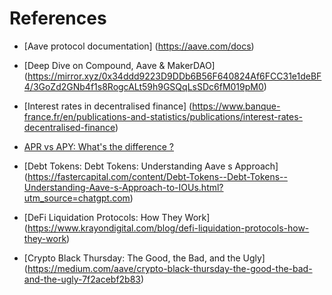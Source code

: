 # References


* [Aave protocol documentation] (https://aave.com/docs)

* [Deep Dive on Compound, Aave & MakerDAO] (https://mirror.xyz/0x34ddd9223D9DDb6B56F640824Af6FCC31e1deBF4/3GoZd2GNb4f1s8RogcALt59h9GSQqLsSDc6fM019pM0)

* [Interest rates in decentralised finance] (https://www.banque-france.fr/en/publications-and-statistics/publications/interest-rates-decentralised-finance)

* [APR vs APY: What's the difference ?](https://www.empower.com/the-currency/money/apr-vs-apy)

* [Debt Tokens: Debt Tokens: Understanding Aave s Approach] (https://fastercapital.com/content/Debt-Tokens--Debt-Tokens--Understanding-Aave-s-Approach-to-IOUs.html?utm_source=chatgpt.com)

* [DeFi Liquidation Protocols: How They Work] (https://www.krayondigital.com/blog/defi-liquidation-protocols-how-they-work)

* [Crypto Black Thursday: The Good, the Bad, and the Ugly] (https://medium.com/aave/crypto-black-thursday-the-good-the-bad-and-the-ugly-7f2acebf2b83)
